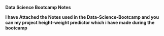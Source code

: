 <b>Data Science Bootcamp Notes<b> <br>
<p>I have Attached the Notes used in the Data-Science-Bootcamp and you can my project height-weight predictor which i have made during the bootcamp<p>
